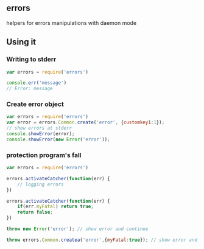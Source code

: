 ## errors

helpers for errors manipulations with daemon mode

## Using it

### Writing to stderr

```javascript
var errors = require('errors')

console.err('message')
// Error: message
```

### Create error object

```javascript
var errors = require('errors')
var error = errors.Common.create('error', {customkey1:1});
// show errors at stderr
console.showError(error);
console.showError(new Error('error'));
```

### protection program's fall

```javascript
var errors = require('errors')

errors.activateCatcher(function(err) {
	// logging errors
})

errors.activateCatcher(function(err) {
	if(err.myFatal) return true;
	return false;
})

throw new Error('error'); // show error and continue

throw errors.Common.createa('error',{myFatal:true}); // show error and terminate

```
